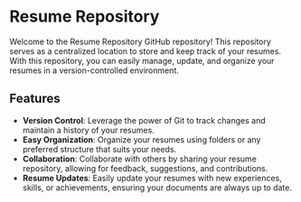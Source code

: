 # Resume Repository

Welcome to the Resume Repository GitHub repository! This repository serves as a centralized location to store and keep track of your resumes. With this repository, you can easily manage, update, and organize your resumes in a version-controlled environment.

## Features

- **Version Control**: Leverage the power of Git to track changes and maintain a history of your resumes.
- **Easy Organization**: Organize your resumes using folders or any preferred structure that suits your needs.
- **Collaboration**: Collaborate with others by sharing your resume repository, allowing for feedback, suggestions, and contributions.
- **Resume Updates**: Easily update your resumes with new experiences, skills, or achievements, ensuring your documents are always up to date.


